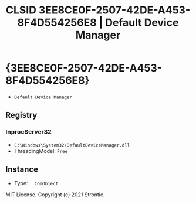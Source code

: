 ﻿---
title: "CLSID 3EE8CE0F-2507-42DE-A453-8F4D554256E8 | Default Device Manager"
excerpt: What is COM-Object CLSID 3EE8CE0F-2507-42DE-A453-8F4D554256E8?
---

# {3EE8CE0F-2507-42DE-A453-8F4D554256E8}

* `Default Device Manager`

## Registry


### InprocServer32

* `C:\Windows\System32\DefaultDeviceManager.dll`
* ThreadingModel: `Free`

## Instance

* Type: `__ComObject`

MIT License. Copyright (c) 2021 Strontic.


